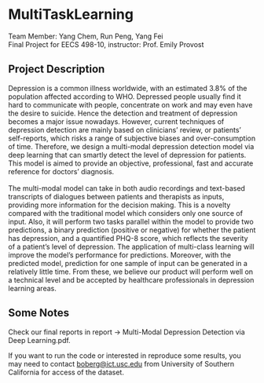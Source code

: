 # MultiTaskLearning
Team Member: Yang Chem, Run Peng, Yang Fei
<br> 
Final Project for EECS 498-10, instructor: Prof. Emily Provost

## Project Description
Depression is a common illness worldwide, with an estimated 3.8% of the population affected according to WHO. 
Depressed people usually find it hard to communicate with people, concentrate on work and may even have the desire to suicide. 
Hence the detection and treatment of depression becomes a major issue nowadays. 
However, current techniques of depression detection are mainly based on clinicians’ review, or patients’ self-reports, which risks a range of subjective biases and over-consumption of time.
Therefore, we design a multi-modal depression detection model via deep learning that can smartly detect the level of depression for patients. 
This model is aimed to provide an objective, professional, fast and accurate reference for doctors’ diagnosis. 
<br> 
<br> 
The multi-modal model can take in both audio recordings and text-based transcripts of dialogues between patients and therapists as inputs, providing more information for the decision making. 
This is a novelty compared with the traditional model which considers only one source of input. 
Also, it will perform two tasks parallel within the model to provide two predictions, a binary prediction (positive or negative) for whether the patient has depression, and a quantified PHQ-8 score, which reflects the severity of a patient’s level of depression. 
The application of multi-class learning will improve the model’s performance for predictions. 
Moreover, with the predicted model, prediction for one sample of input can be generated in a relatively little time. 
From these, we believe our product will perform well on a technical level and be accepted by healthcare professionals in depression learning areas.

## Some Notes
Check our final reports in report -> Multi-Modal Depression Detection via Deep Learning.pdf.

If you want to run the code or interested in reproduce some results, you may need to contact boberg@ict.usc.edu from University of Southern California for access of the dataset.
